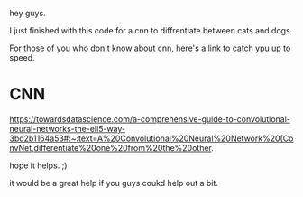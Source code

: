 hey guys.

I just finished with this code for a cnn to diffrentiate between cats and dogs.

For those of you who don't know about cnn, here's a link to catch ypu up to speed.
# CNN
https://towardsdatascience.com/a-comprehensive-guide-to-convolutional-neural-networks-the-eli5-way-3bd2b1164a53#:~:text=A%20Convolutional%20Neural%20Network%20(ConvNet,differentiate%20one%20from%20the%20other.

hope it helps. ;)

it would be a great help if you guys coukd help out a bit.
